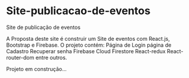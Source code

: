 # Site-publicacao-de-eventos
Site de publicação de eventos 


A Proposta deste site é construir um Site de eventos com React.js, Bootstrap e Firebase.
O projeto contém:
Página de Login
página de Cadastro
Recuperar senha
Firebase Cloud Firestore 
React-redux
React-router-dom entre outros.

Projeto em construção...
